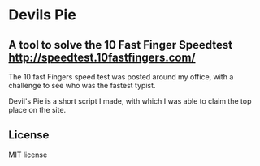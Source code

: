# Devils Pie

## A tool to solve the 10 Fast Finger Speedtest http://speedtest.10fastfingers.com/ 

The 10 fast Fingers speed test was posted around my office, with a challenge to see who was the fastest typist.

Devil's Pie is a short script I made, with which I was able to claim the top place on the site. 

## License

MIT license
